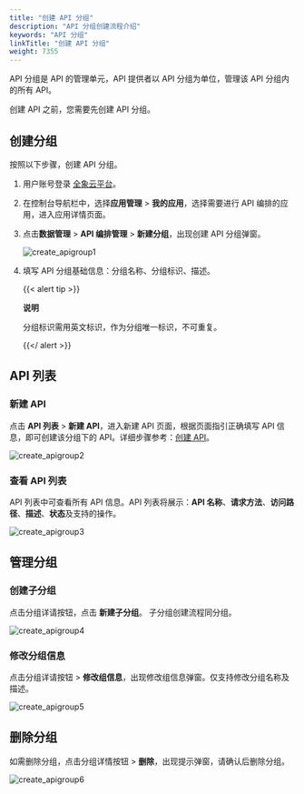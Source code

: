 ```yaml
---
title: "创建 API 分组"
description: "API 分组创建流程介绍"
keywords: "API 分组"
linkTitle: "创建 API 分组"
weight: 7355
---
```


API 分组是 API 的管理单元，API 提供者以 API 分组为单位，管理该 API 分组内的所有 API。

创建 API 之前，您需要先创建 API 分组。

## 创建分组

按照以下步骤，创建 API 分组。

1. 用户账号登录 [全象云平台](https://portal.quanxiang.dev/)。

2. 在控制台导航栏中，选择**应用管理** > **我的应用**，选择需要进行 API 编排的应用，进入应用详情页面。

3. 点击**数据管理** > **API 编排管理** > **新建分组**，出现创建 API 分组弹窗。

   ![create_apigroup1](/images/api/arrange/create_apigroup1.png)

4. 填写 API 分组基础信息：分组名称、分组标识、描述。

   {{< alert tip >}}

   **说明**

   分组标识需用英文标识，作为分组唯一标识，不可重复。

   {{</ alert >}}



## API 列表

### 新建 API

点击 **API 列表** > **新建 API**，进入新建 API 页面，根据页面指引正确填写 API 信息，即可创建该分组下的 API。详细步骤参考：[创建 API](../create_api/)。

![create_apigroup2](/images/api/arrange/create_apigroup2.png)

### 查看 API 列表

API 列表中可查看所有 API 信息。API 列表将展示：**API 名称**、**请求方法**、**访问路径**、**描述**、**状态**及支持的操作。

![create_apigroup3](/images/api/arrange/create_apigroup3.png)



## 管理分组

### 创建子分组

点击分组详请按钮，点击 **新建子分组**。 子分组创建流程同分组。

![create_apigroup4](/images/api/proxy/create_apigroup4.png)

### 修改分组信息

点击分组详请按钮 > **修改组信息**，出现修改组信息弹窗。仅支持修改分组名称及描述。

![create_apigroup5](/images/api/arrange/create_apigroup5.png)





## 删除分组

如需删除分组，点击分组详情按钮 > **删除**，出现提示弹窗，请确认后删除分组。

![create_apigroup6](/images/api/proxy/create_apigroup6.png)
